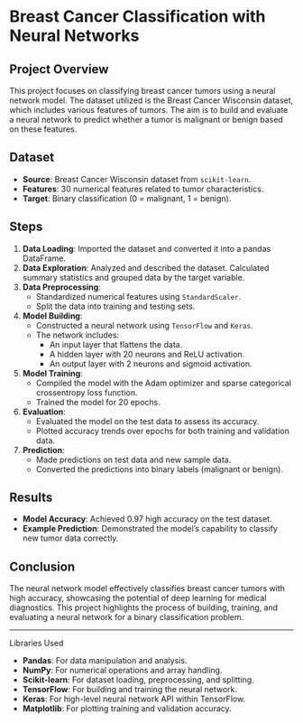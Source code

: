 # Breast Cancer Classification with Neural Networks

## Project Overview

This project focuses on classifying breast cancer tumors using a neural network model. The dataset utilized is the Breast Cancer Wisconsin dataset, which includes various features of tumors. The aim is to build and evaluate a neural network to predict whether a tumor is malignant or benign based on these features.

## Dataset

- **Source**: Breast Cancer Wisconsin dataset from `scikit-learn`.
- **Features**: 30 numerical features related to tumor characteristics.
- **Target**: Binary classification (0 = malignant, 1 = benign).

## Steps

1. **Data Loading**: Imported the dataset and converted it into a pandas DataFrame.
2. **Data Exploration**: Analyzed and described the dataset. Calculated summary statistics and grouped data by the target variable.
3. **Data Preprocessing**:
   - Standardized numerical features using `StandardScaler`.
   - Split the data into training and testing sets.
4. **Model Building**:
   - Constructed a neural network using `TensorFlow` and `Keras`.
   - The network includes:
     - An input layer that flattens the data.
     - A hidden layer with 20 neurons and ReLU activation.
     - An output layer with 2 neurons and sigmoid activation.
5. **Model Training**:
   - Compiled the model with the Adam optimizer and sparse categorical crossentropy loss function.
   - Trained the model for 20 epochs.
6. **Evaluation**:
   - Evaluated the model on the test data to assess its accuracy.
   - Plotted accuracy trends over epochs for both training and validation data.
7. **Prediction**:
   - Made predictions on test data and new sample data.
   - Converted the predictions into binary labels (malignant or benign).

## Results

- **Model Accuracy**: Achieved 0.97 high accuracy on the test dataset.
- **Example Prediction**: Demonstrated the model’s capability to classify new tumor data correctly.

## Conclusion

The neural network model effectively classifies breast cancer tumors with high accuracy, showcasing the potential of deep learning for medical diagnostics. This project highlights the process of building, training, and evaluating a neural network for a binary classification problem.

---

Libraries Used

- **Pandas**: For data manipulation and analysis.
- **NumPy**: For numerical operations and array handling.
- **Scikit-learn**: For dataset loading, preprocessing, and splitting.
- **TensorFlow**: For building and training the neural network.
- **Keras**: For high-level neural network API within TensorFlow.
- **Matplotlib**: For plotting training and validation accuracy.


